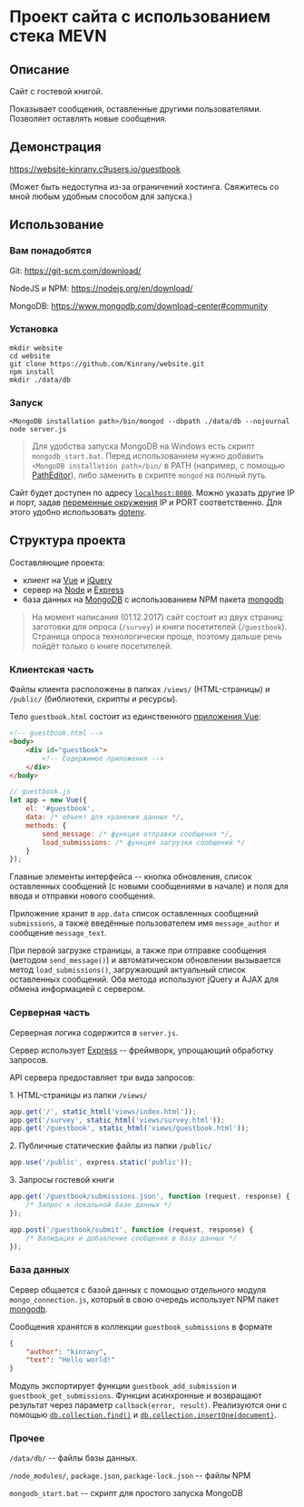 # Проект сайта с использованием стека MEVN

## Описание

Сайт с гостевой книгой. 

Показывает сообщения, оставленные другими пользователями. Позволяет оставлять новые сообщения.

## Демонстрация

https://website-kinrany.c9users.io/guestbook

(Может быть недоступна из-за ограничений хостинга. Свяжитесь со мной любым удобным способом для запуска.)

## Использование

### Вам понадобятся

Git: https://git-scm.com/download/

NodeJS и NPM: https://nodejs.org/en/download/

MongoDB: https://www.mongodb.com/download-center#community

### Установка

```
mkdir website
cd website
git clone https://github.com/Kinrany/website.git
npm install
mkdir ./data/db
```

### Запуск

```
<MongoDB installation path>/bin/mongod --dbpath ./data/db --nojournal
node server.js
```

> Для удобства запуска MongoDB на Windows есть скрипт `mongodb_start.bat`.
> Перед использованием нужно добавить `<MongoDB installation path>/bin/` в PATH (например, с помощью [PathEditor](https://patheditor2.codeplex.com/)), либо заменить в скрипте `mongod` на полный путь.

Сайт будет доступен по адресу [`localhost:8080`](http://localhost:8080/). Можно указать другие IP и порт, задав [переменные окружения](https://ru.wikipedia.org/wiki/%D0%9F%D0%B5%D1%80%D0%B5%D0%BC%D0%B5%D0%BD%D0%BD%D0%B0%D1%8F_%D1%81%D1%80%D0%B5%D0%B4%D1%8B) IP и PORT соответственно. Для этого удобно использовать [dotenv](https://www.npmjs.com/package/dotenv).

## Структура проекта

Составляющие проекта: 

 - клиент на [Vue](https://vuejs.org/v2/guide/index.html) и [jQuery](https://jquery.com/)
 - сервер на [Node](https://nodejs.org/en/about/) и [Express](https://expressjs.com/en/guide/routing.html)
 - база данных на [MongoDB](https://docs.mongodb.com/) с использованием NPM пакета [mongodb](https://www.npmjs.com/package/mongodb)

> На момент написания (01.12.2017) сайт состоит из двух страниц: заготовки для опроса (`/survey`) и книги посетителей (`/guestbook`). Страница опроса технологически проще, поэтому дальше речь пойдёт только о книге посетителей.

### Клиентская часть

Файлы клиента расположены в папках `/views/` (HTML-страницы) и `/public/` (библиотеки, скрипты и ресурсы).

Тело `guestbook.html` состоит из единственного [приложения Vue](https://vuejs.org/v2/guide/instance.html):

```html
<!-- guestbook.html -->
<body>
    <div id="guestbook">
        <!-- Содержимое приложения -->
    </div>
</body>
```

```javascript
// guestbook.js
let app = new Vue({
    el: '#guestbook',
    data: /* объект для хранения данных */,
    methods: {
        send_message: /* функция отправки сообщения */,
        load_submissions: /* функция загрузки сообщений */
    }
});
```

Главные элементы интерфейса -- кнопка обновления, список оставленных сообщений (с новыми сообщениями в начале) и поля для ввода и отправки нового сообщения.

Приложение хранит в `app.data` список оставленных сообщений `submissions`, а также введённые пользователем имя `message_author` и сообщение `message_text`.

При первой загрузке страницы, а также при отправке сообщения (методом `send_message()`) и автоматическом обновлении вызывается метод `load_submissions()`, загружающий актуальный список оставленных сообщений. Оба метода используют jQuery и AJAX для обмена информацией с сервером.

### Серверная часть

Серверная логика содержится в `server.js`.

Сервер использует [Express](https://expressjs.com/en/guide/routing.html) -- фреймворк, упрощающий обработку запросов. 

API сервера предоставляет три вида запросов:

1\. HTML-страницы из папки `/views/`

```javascript
app.get('/', static_html('views/index.html'));
app.get('/survey', static_html('views/survey.html'));
app.get('/guestbook', static_html('views/guestbook.html'));
```

2\. Публичные статические файлы из папки `/public/`

```javascript
app.use('/public', express.static('public'));
```

3\. Запросы гостевой книги

```javascript
app.get('/guestbook/submissions.json', function (request, response) { 
    /* Запрос к локальной базе данных */ 
});

app.post('/guestbook/submit', function (request, response) {
    /* Валидация и добавление сообщения в базу данных */
});
```

### База данных

Сервер общается с базой данных с помощью отдельного модуля `mongo_connection.js`,
который в свою очередь использует NPM пакет [mongodb](https://www.npmjs.com/package/mongodb).

Сообщения хранятся в коллекции `guestbook_submissions` в формате

```json
{
    "author": "kinrany",
    "text": "Hello world!"
}
```

Модуль экспортирует функции `guestbook_add_submission` и `guestbook_get_submissions`. 
Функции асинхронные и возвращают результат через параметр `callback(error, result)`. 
Реализуются они с помощью [`db.collection.find()`](https://docs.mongodb.com/manual/reference/method/db.collection.find/) 
и [`db.collection.insertOne(document)`](https://docs.mongodb.com/manual/reference/method/db.collection.insertOne/).

### Прочее

`/data/db/` -- файлы базы данных.

`/node_modules/`, `package.json`, `package-lock.json` -- файлы NPM

`mongodb_start.bat` -- скрипт для простого запуска MongoDB
